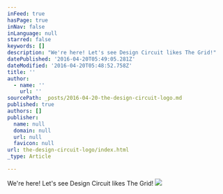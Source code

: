```yaml
---
inFeed: true
hasPage: true
inNav: false
inLanguage: null
starred: false
keywords: []
description: "We're here! Let's see Design Circuit likes The Grid!"
datePublished: '2016-04-20T05:49:05.281Z'
dateModified: '2016-04-20T05:48:52.758Z'
title: ''
author:
  - name: ''
    url: ''
sourcePath: _posts/2016-04-20-the-design-circuit-logo.md
published: true
authors: []
publisher:
  name: null
  domain: null
  url: null
  favicon: null
url: the-design-circuit-logo/index.html
_type: Article

---
```

We're here! Let's see Design Circuit likes The Grid!
![](https://the-grid-user-content.s3-us-west-2.amazonaws.com/452a0fc7-f9a5-4781-9c1f-983338ff5f3e.jpg)